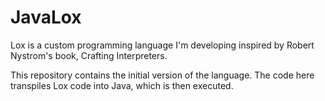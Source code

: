 # JavaLox

Lox is a custom programming language I'm developing inspired by Robert Nystrom's book, Crafting Interpreters.

This repository contains the initial version of the language. The code here transpiles Lox code into Java, which is then executed.
